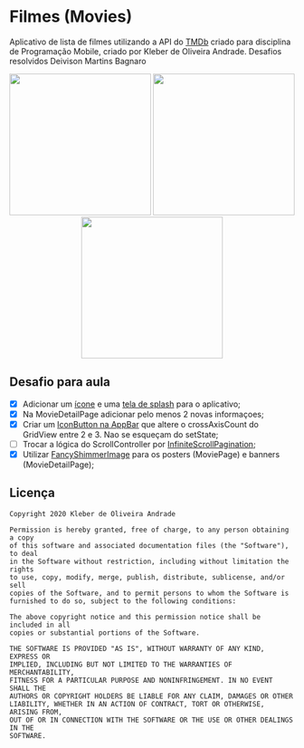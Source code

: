 # Filmes (Movies)

Aplicativo de lista de filmes utilizando a API do [TMDb](https://www.themoviedb.org/?language=pt-BR) criado para disciplina de Programação Mobile, criado por Kleber de Oliveira Andrade. Desafios resolvidos Deivison Martins Bagnaro

<p align="center">
    <img src="https://lh3.googleusercontent.com/8RW0sFi7U1vUujUjJCXbt0d7q_lH2dAWLAPCtvaxh_chB5XoSiTfrI5cUjdSowDJ_2f0P-XfY7ioBfOmwwBKvKVZkJNo_BBio02-tFqMlaBcoNU5wqYta_uNmwYElTasj8PHu8nZYD_FzMy48p1uY2pkpZWsRaql1J4VCUx6s5z8Yi4pZfqY61ZzZaYpO208nl8I_myeCdLPtIsf24F-9xNLixGrFRmfuaY1lX5TGw4N4ck26rQ-Im73NlaqhbcJU3eahuQc4oxJtXSzDKod831BhbOwzBn3o2slx2JraERv9e60-mGu5tqz2ywmdxt6zb7uL6t8BQsynKCM3JOgsqa2nWig3tWFS8O8ebbwMhUJeQAGc23r-L0a-V-n24sgEq0D0ByqckCCFFnCJz1PEcWYGfrBfeRBGf8I_Mn4jFjaPXbq5ylg4D_9CZD0mjrXMGclRRJkMFWpRABY2oOxKWaJzr-wzH0EjQjul9Q03SK0FuccbIHlJ1NWG5wthkwDPbIlrtHe4Db5OELNvFJ6f632q_de3eolhCXkzsXyqhCUPUAqpfbRsDl59PtTxR10dCg5GiCpS1palZl2WqPjrYWANF83CNvGTrvIXRbkynWGb6KTAk9Nuj6hEnm-NbFTHVz4CQ2gC9atSHf6GWhRIZbBeWVB6HkbD3f8Ger30CuNlUXmlGvTfoZymTor=w329-h657-no?authuser=0" width="250"/>
    <img src="https://lh3.googleusercontent.com/RszFpY4sCmD0evtBd3nAyOlFMkqnHPja0xBggxnMx1KdGKsnC4zqqWvbRf3WNgGtcSruVzCM9NvauBu0zm1Fi_HM6jC2CtW6JteTKKXr8-Y76IUVCb7NpPFDXUUKvSL1QItagB_niEpvtSjpQFoEEtWY_VykmR2pWAF8hGD5M7LTQJEbe_0x2S56N7QNA8I-CwW-CuTz13WbF04di3QOr7iF9Q_Hr38ILpLeB7PtvgRcsD3OgyIzHTmNuWQFJZaIYLw675lMUstfkh7C2NP_7CT743NSTtsFyfH_7vLlIrZnKB3uLNLIeOHYGVpzaAD1-eQNeetGWy4eYwkSqTwjwKfe1h6peCJHL5QvkV7YMIJIEpw9ohMWj-_pPkXOkGYCZ-KUPKeVV7H9oiPbq3KcoIeCqGHMxHgvG_9qPfAB8N9LV1yG6GfmaqgXjQ5DT3jPzejyOq1-sJ28KD2rEROSQvpLiSyPkT8UwCRahKKeSvIw0uCrY-CdzdzaCU-Z262-uu8nIO30abQ1-eAicZxvQ3uXrh8oyoT4C2aS3rr0zHERMWqhm7L67wKvNCgJHrqRt1QIArpJKg_0lMGSnZVDT1rHTVnXheIgLo1CcBEMIvQC0uzlsxVAtxrc4f_Chsj00e_oWgkyrWMHCgdZAgUQKbNIM5uc19CABrmfMADhRI2gTO11ORO8eDXe0rJV=w329-h657-no?authuser=0" width="250"/>
    <img src="https://lh3.googleusercontent.com/bYXsS2jblcTuw07hxkoRRYSFMaWx-7bbMs56Nw3FdTGyK8M73aQ82tFrpo7n-zE4keXPV2EXQe7Ynp27Dctna0-wSn0AHzBKfbLVLSImpMVEDnLeISZ0PknSbHMHhSy-56usKpMgIkVeubH7NeApLO9GnWnrqDHS8jIzHuiLD099ojJSpR8_WFf_bISqPGAojmbe821JI-x4yYHGtQqbbJXI_s7vC8I98FWN95mTFLlfbETfRSbY70l_6_md9BJSje91RNRapZb-u31aIcUSgC82uCw3H5JTfnUsHZyLzz7RWflZV9s-58rBOyEuyVzNz-psF2vYu1m6ComxYheW9KjLSkgBOP6Qs0mffVoGhiuj81hF3bj_UiqXfMzBBpLR8qS73nm_dLrem1ZAPVGAfZk3PfsbE3NeH03nAbOs2D6sztgaaTj2Z8bmHh5-Cp9KhCWJ2AoLAXWf-iAXDy60lVHL6uCKy4kEKo0eYGbF8rvCQDhNASysTPRyKKnZotn5yDdqPSE4ILEcyXga4AgszXYjQsQvnKRAZXgjY2_YtlFnvlzYkvuUa7hgssI-Ha19xVea_PrB7PftRrLSMdRktfr5DJ0wFDLsGGMPfPOmEPYPsgcs4YhrfewrgMXGFXKTS-B4b4Duc9JGRrrax18H0C4YOcBvPMQM5DX2LWWM6Zic5tLf2pNfi_GKWN75=w329-h657-no?authuser=0" width="250"/>
</p>

## Desafio para aula

*   [X] Adicionar um [ícone](https://pub.dev/packages/flutter_launcher_icons) e uma [tela de splash](https://pub.dev/packages/custom_splash) para o aplicativo;
*   [X] Na MovieDetailPage adicionar pelo menos 2 novas informaçoes;
*   [X] Criar um [IconButton na AppBar](https://medium.com/flutterpub/playing-with-appbar-in-flutter-3a8abd9b982a) que altere o crossAxisCount do GridView entre 2 e 3. Nao se esqueçam do setState;
*   [ ] Trocar a lógica do ScrollController por [InfiniteScrollPagination](https://pub.dev/packages/infinite_scroll_pagination);
*   [X] Utilizar [FancyShimmerImage](https://pub.dev/packages/fancy_shimmer_image) para os posters (MoviePage) e banners (MovieDetailPage);

## Licença

    Copyright 2020 Kleber de Oliveira Andrade
    
    Permission is hereby granted, free of charge, to any person obtaining a copy
    of this software and associated documentation files (the "Software"), to deal
    in the Software without restriction, including without limitation the rights
    to use, copy, modify, merge, publish, distribute, sublicense, and/or sell
    copies of the Software, and to permit persons to whom the Software is
    furnished to do so, subject to the following conditions:
    
    The above copyright notice and this permission notice shall be included in all
    copies or substantial portions of the Software.
    
    THE SOFTWARE IS PROVIDED "AS IS", WITHOUT WARRANTY OF ANY KIND, EXPRESS OR
    IMPLIED, INCLUDING BUT NOT LIMITED TO THE WARRANTIES OF MERCHANTABILITY,
    FITNESS FOR A PARTICULAR PURPOSE AND NONINFRINGEMENT. IN NO EVENT SHALL THE
    AUTHORS OR COPYRIGHT HOLDERS BE LIABLE FOR ANY CLAIM, DAMAGES OR OTHER
    LIABILITY, WHETHER IN AN ACTION OF CONTRACT, TORT OR OTHERWISE, ARISING FROM,
    OUT OF OR IN CONNECTION WITH THE SOFTWARE OR THE USE OR OTHER DEALINGS IN THE
    SOFTWARE.
